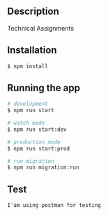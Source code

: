 ## Description

Technical Assignments

## Installation

```bash
$ npm install
```

## Running the app

```bash
# development
$ npm run start

# watch mode
$ npm run start:dev

# production mode
$ npm run start:prod

# run migration
$ npm run migration:run
```

## Test

```
I'am using postman for testing
```
